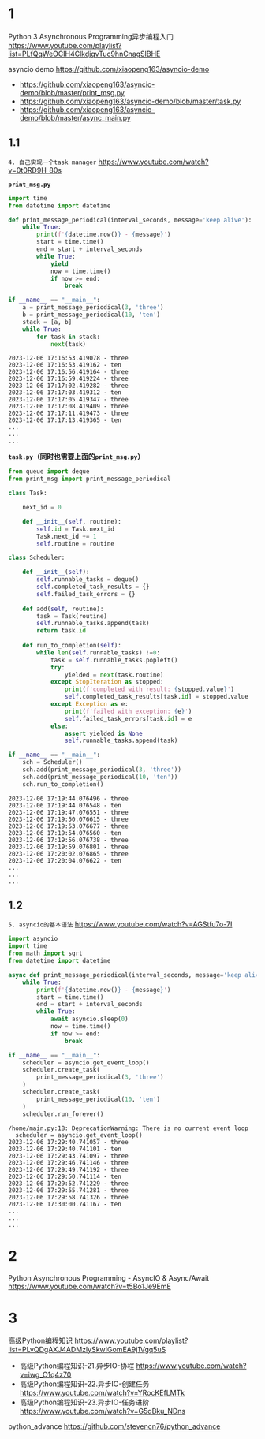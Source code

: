 
# 1

Python 3 Asynchronous Programming异步编程入门 https://www.youtube.com/playlist?list=PLfQqWeOCIH4ClkdjqvTuc9hnCnagSlBHE

asyncio demo https://github.com/xiaopeng163/asyncio-demo
- https://github.com/xiaopeng163/asyncio-demo/blob/master/print_msg.py
- https://github.com/xiaopeng163/asyncio-demo/blob/master/task.py
- https://github.com/xiaopeng163/asyncio-demo/blob/master/async_main.py


## 1.1

`4. 自己实现一个task manager` https://www.youtube.com/watch?v=0t0RD9H_80s

**`print_msg.py`**
```py
import time
from datetime import datetime

def print_message_periodical(interval_seconds, message='keep alive'):
    while True:
        print(f'{datetime.now()} - {message}')
        start = time.time()
        end = start + interval_seconds
        while True:
            yield
            now = time.time()
            if now >= end:
                break

if __name__ == "__main__":
    a = print_message_periodical(3, 'three')
    b = print_message_periodical(10, 'ten')
    stack = [a, b]
    while True:
        for task in stack:
            next(task)
```
```console
2023-12-06 17:16:53.419078 - three
2023-12-06 17:16:53.419162 - ten
2023-12-06 17:16:56.419164 - three
2023-12-06 17:16:59.419224 - three
2023-12-06 17:17:02.419282 - three
2023-12-06 17:17:03.419312 - ten
2023-12-06 17:17:05.419347 - three
2023-12-06 17:17:08.419409 - three
2023-12-06 17:17:11.419473 - three
2023-12-06 17:17:13.419365 - ten
...
...
...
```

**`task.py`（同时也需要上面的`print_msg.py`）**
```py
from queue import deque
from print_msg import print_message_periodical

class Task:

    next_id = 0

    def __init__(self, routine):
        self.id = Task.next_id
        Task.next_id += 1
        self.routine = routine

class Scheduler:

    def __init__(self):
        self.runnable_tasks = deque()
        self.completed_task_results = {}
        self.failed_task_errors = {}
    
    def add(self, routine):
        task = Task(routine)
        self.runnable_tasks.append(task)
        return task.id
    
    def run_to_completion(self):
        while len(self.runnable_tasks) !=0:
            task = self.runnable_tasks.popleft()
            try:
                yielded = next(task.routine)
            except StopIteration as stopped:
                print(f'completed with result: {stopped.value}')
                self.completed_task_results[task.id] = stopped.value
            except Exception as e:
                print(f'failed with exception: {e}')
                self.failed_task_errors[task.id] = e
            else:
                assert yielded is None
                self.runnable_tasks.append(task)

if __name__ == "__main__":
    sch = Scheduler()
    sch.add(print_message_periodical(3, 'three'))
    sch.add(print_message_periodical(10, 'ten'))
    sch.run_to_completion()
```
```console
2023-12-06 17:19:44.076496 - three
2023-12-06 17:19:44.076548 - ten
2023-12-06 17:19:47.076551 - three
2023-12-06 17:19:50.076615 - three
2023-12-06 17:19:53.076677 - three
2023-12-06 17:19:54.076560 - ten
2023-12-06 17:19:56.076738 - three
2023-12-06 17:19:59.076801 - three
2023-12-06 17:20:02.076865 - three
2023-12-06 17:20:04.076622 - ten
...
...
...
```

## 1.2

`5. asyncio的基本语法` https://www.youtube.com/watch?v=AGStfu7o-7I

```py
import asyncio
import time
from math import sqrt
from datetime import datetime

async def print_message_periodical(interval_seconds, message='keep alive'):
    while True:
        print(f'{datetime.now()} - {message}')
        start = time.time()
        end = start + interval_seconds
        while True:
            await asyncio.sleep(0)
            now = time.time()
            if now >= end:
                break

if __name__ == "__main__":
    scheduler = asyncio.get_event_loop()
    scheduler.create_task(
        print_message_periodical(3, 'three')
    )
    scheduler.create_task(
        print_message_periodical(10, 'ten')
    )
    scheduler.run_forever()
```
```console
/home/main.py:18: DeprecationWarning: There is no current event loop
  scheduler = asyncio.get_event_loop()
2023-12-06 17:29:40.741057 - three
2023-12-06 17:29:40.741101 - ten
2023-12-06 17:29:43.741097 - three
2023-12-06 17:29:46.741146 - three
2023-12-06 17:29:49.741192 - three
2023-12-06 17:29:50.741114 - ten
2023-12-06 17:29:52.741229 - three
2023-12-06 17:29:55.741281 - three
2023-12-06 17:29:58.741326 - three
2023-12-06 17:30:00.741167 - ten
...
...
...
```

# 2

Python Asynchronous Programming - AsyncIO & Async/Await https://www.youtube.com/watch?v=t5Bo1Je9EmE

# 3

高级Python编程知识 https://www.youtube.com/playlist?list=PLvQDgAXJ4ADMzlySkwIGomEA9j1Vgq5uS
- 高级Python编程知识-21.异步IO-协程 https://www.youtube.com/watch?v=iwg_O1q4z70
- 高级Python编程知识-22.异步IO-创建任务 https://www.youtube.com/watch?v=YRocKEfLMTk
- 高级Python编程知识-23.异步IO-任务进阶 https://www.youtube.com/watch?v=G5dBku_NDns

python_advance https://github.com/stevencn76/python_advance
